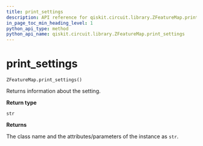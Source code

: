 ```yaml
---
title: print_settings
description: API reference for qiskit.circuit.library.ZFeatureMap.print_settings
in_page_toc_min_heading_level: 1
python_api_type: method
python_api_name: qiskit.circuit.library.ZFeatureMap.print_settings
---
```


# print\_settings

<span id="qiskit.circuit.library.ZFeatureMap.print_settings" />

`ZFeatureMap.print_settings()`

Returns information about the setting.

**Return type**

`str`

**Returns**

The class name and the attributes/parameters of the instance as `str`.

